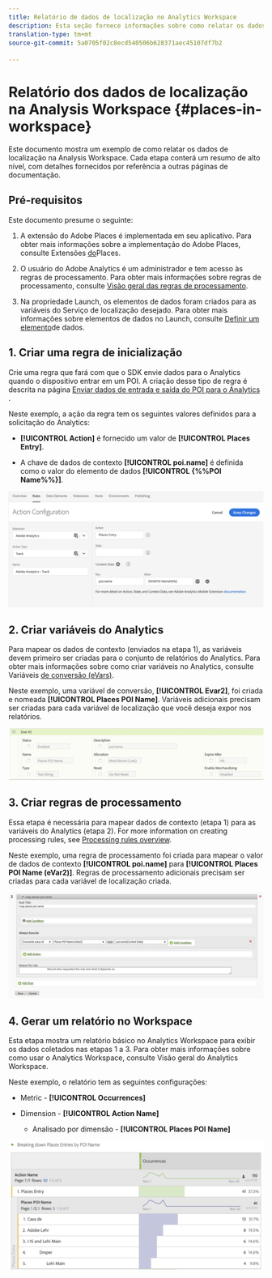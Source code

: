 ```yaml
---
title: Relatório de dados de localização no Analytics Workspace
description: Esta seção fornece informações sobre como relatar os dados de localização no Analytics Workspace.
translation-type: tm+mt
source-git-commit: 5a0705f02c8ecd540506b628371aec45107df7b2

---
```



# Relatório dos dados de localização na Analysis Workspace {#places-in-workspace}

Este documento mostra um exemplo de como relatar os dados de localização na Analysis Workspace. Cada etapa conterá um resumo de alto nível, com detalhes fornecidos por referência a outras páginas de documentação.

## Pré-requisitos

Este documento presume o seguinte:

1. A extensão do Adobe Places é implementada em seu aplicativo. Para obter mais informações sobre a implementação do Adobe Places, consulte Extensões [do](/help/places-ext-aep-sdks/places-extension/places-extension.md)Places.

1. O usuário do Adobe Analytics é um administrador e tem acesso às regras de processamento. Para obter mais informações sobre regras de processamento, consulte [Visão geral das regras de processamento](https://docs.adobe.com/content/help/en/analytics/admin/admin-tools/processing-rules/processing-rules.html).

1. Na propriedade Launch, os elementos de dados foram criados para as variáveis do Serviço de localização desejado. Para obter mais informações sobre elementos de dados no Launch, consulte [Definir um elemento](/help/use-places-launch-workflow/define-data-elements.md)de dados.


## 1. Criar uma regra de inicialização

Crie uma regra que fará com que o SDK envie dados para o Analytics quando o dispositivo entrar em um POI. A criação desse tipo de regra é descrita na página [Enviar dados de entrada e saída do POI para o Analytics](/help/use-places-with-other-solutions/places-adobe-analytics/use-places-adobe-analytics.md) .

Neste exemplo, a ação da regra tem os seguintes valores definidos para a solicitação do Analytics:

* **[!UICONTROL Action]** é fornecido um valor de **[!UICONTROL Places Entry]**.

* A chave de dados de contexto **[!UICONTROL poi.name]** é definida como o valor do elemento de dados **[!UICONTROL {%%POI Name%%}]**.

!["definir uma ação"](/help/assets/pt-setAction.png)

## 2. Criar variáveis do Analytics

Para mapear os dados de contexto (enviados na etapa 1), as variáveis devem primeiro ser criadas para o conjunto de relatórios do Analytics. Para obter mais informações sobre como criar variáveis no Analytics, consulte Variáveis [de conversão \(eVars\)](https://docs.adobe.com/content/help/en/analytics/implementation/analytics-basics/ref-conversion-variables-evar.html).

Neste exemplo, uma variável de conversão, **[!UICONTROL Evar2]**, foi criada e nomeada **[!UICONTROL Places POI Name]**. Variáveis adicionais precisam ser criadas para cada variável de localização que você deseja expor nos relatórios.

!["criar uma variável de análise"](/help/assets/aa-evar.png)

## 3. Criar regras de processamento

Essa etapa é necessária para mapear dados de contexto (etapa 1) para as variáveis do Analytics (etapa 2). For more information on creating processing rules, see [Processing rules overview](https://docs.adobe.com/content/help/en/analytics/admin/admin-tools/processing-rules/processing-rules.html).

Neste exemplo, uma regra de processamento foi criada para mapear o valor de dados de contexto **[!UICONTROL poi.name]** para **[!UICONTROL Places POI Name \(eVar2\)]**. Regras de processamento adicionais precisam ser criadas para cada variável de localização criada.

!["criar uma regra de processamento"](/help/assets/aa-processing-rule.png)

## 4. Gerar um relatório no Workspace

Esta etapa mostra um relatório básico no Analytics Workspace para exibir os dados coletados nas etapas 1 a 3. Para obter mais informações sobre como usar o Analytics Workspace, consulte Visão geral [](https://docs.adobe.com/content/help/en/analytics/analyze/analysis-workspace/analysis-workspace-features.html)do Analytics Workspace.

Neste exemplo, o relatório tem as seguintes configurações:

* Metric - **[!UICONTROL Occurrences]**

* Dimension - **[!UICONTROL Action Name]**

   * Analisado por dimensão - **[!UICONTROL Places POI Name]**

!["criar um relatório no espaço de trabalho"](/help/assets/aa-workspace.png)
